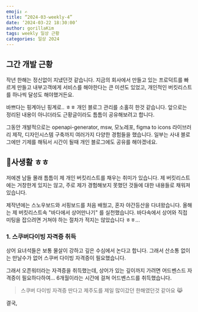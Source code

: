 ```yaml
---
emoji: ✍️
title: “2024-03-weekly-4”  
date: ‘2024-03-22 18:30:00’  
author: gorillaKim
tags: weekly 일상 근황  
categories: 일상 2024
---
```



## 그간 개발 근황
작년 한해는 정신없이 지냈던것 같습니다. 지금의 회사에서 만들고 있는 프로덕트를 빠르게 만들고 내부고객에게 서비스를 해야한다는 큰 미션도 있었고, 개인적인 버킷리스트를 하나씩 달성도 해야했거든요.

바쁘다는 핑계아닌 핑계로.. ㅎㅎ 개인 블로그 관리를 소홀히 한것 같습니다.
앞으로는 정리된 내용이 아니더라도 근황글이라도 틈틈이 공유해보려고 합니다.

그동안 개발적으로는  openapi-generator, msw, 모노레포, figma to icons 라이브러리 제작, 디자인시스템 구축까지 여러가지 다양한 경험들을 했습니다. 일부는 사내 블로그에만 기제를 해둬서 시간이 될때 개인 블로그에도 공유를 해야겠네요.


## 사생활 ㅎㅎ
저에겐 남들 몰래 틈틈이 제 개인 버킷리스트를 채우는 취미가 있습니다. 제 버킷리스트에는 거창한게 있지는 않고, 주로 제가 경험해보지 못했던 것들에 대한 내용들로 채워져 있습니다. 

제작년에는 스노우보드와 서핑보드를 처음 배웠고,  혼자 야간등산을 다녀왔습니다. 올해는 제 버킷리스트속 "바다에서 상어만나기" 를 실천했습니다. 바다속에서 상어와 직접 미팅을 잡으려면 거쳐야 하는 절차가 적지는 않았습니다 ㅎㅎ...

### 1. 스쿠버다이빙 자격증 취득
상어 요녀석들은 보통 물살이 강하고 깊은 수심에서 논다고 합니다. 그래서 산소통 없이는 만날수가 없어 스쿠버 다이빙 자격증이 필요했습니다.

그래서 오픈워터라는 자격증을 취득했는데, 상어가 있는 깊이까지 가려면 어드벤스드 자격증이 필요하다하여... 6개월이라는 시간에 걸쳐 어드벤스드를 취득했습니다.
> 스쿠버 다이빙 자격증 딴다고 제주도를 제일 많이갔던 한해였던것 같아요 😹

결국, 


<!--stackedit_data:
eyJoaXN0b3J5IjpbLTM3NjkzMzU0MSw5NTkzMzA3OTMsMTA5ND
I0NTE4NV19
-->